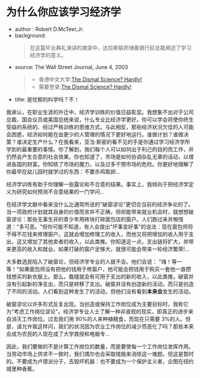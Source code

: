 # 为什么你应该学习经济学

- author : Robert D.McTeer,Jr.
- background:
  > 在这篇毕业典礼演讲的摘录中，达拉斯联邦储备银行前总裁阐述了学习经济学的意义。
- source: The Wall Street Journal, June 4, 2003
  > - 香港中文大学:[The Dismal Science? Hardly!](https://www.studocu.com/hk/document/%E9%A6%99%E6%B8%AF%E4%B8%AD%E6%96%87%E5%A4%A7%E5%AD%B8/basic-microeconomics/why-you-should-study-economics/10961941)
  > - 需要登录:[The Dismal Science? Hardly!](https://www.wsj.com/articles/SB105468461457428900)
- tilte: 是忧郁的科学吗？不！

我承认，在职业生涯的升迁中，经济学训练的价值日益彰显。我想象不出对于公司总裁、国会议员或美国总统来说，什么专业比经济学更好。你可以学会将使你终生受益的系统的、经过严格训练的思维方式。与此相反，那些经济状况欠佳的人可能会困惑，经济如何能在由更少的人管理的情况下更好地运行。谁做计划？谁做决策？谁决定生产什么？在我看来，亚当·斯密的看不见的手是你通过学习经济学所学到的最重要的事情。你了解到，我们每个人可以如何出于利己的目的而工作，并仍然会产生合意的社会效果。你也知道了，市场是如何协调杂乱无章的话动，以增进各国的财富。你知晓了市场的魔力，以及过多干预市场的危险。你更好地理解了你最早在幼儿园时就学过的东西：不要杀鸡取卵...

经济学训练有助于你理解一些露论和不合意的结果。事实上，我倾向于把经济学定义为研究如何预测不合意结果的一门学问...

在经济学文献中看来没什么比通常所说的"破窗谬论"更切合当前的经济争论的了。当一项政府计划就其自身的价值而言并不正确，但却能带来就业机会时，就想想破窗谬论：那些无事生非的青少年用砖块打碎面包店的窗户。人们跑过来并惋惜道："多可恶。"但你可能不知道，有人会提出"坏事变好事"的说法：现在面包师将不得不花钱来修理窗户。这就会增加修理工的收入，而他又将把增加的收入用于支出，这又增加了其他卖者的收入，以此类推。你知道这一点，支出链将扩大，并带来更高的收入和就业。如果打破的窗户足够大，就很可能会带来一轮经济繁荣!...

大多数选民陷入了破窗论，但经济学专业的人就不会。他们会说： "嗨！等一等！"如果面包师没有把他的钱用于修窗户，他可能会把钱用于购买一套他一直攒钱想买的新衣服上。那么，裁缝就会有可用于支出的新的收入，以此类推。破窗并没有引起新的净支出，而只是转移了支出。破窗并没有创造新的活动，而只是创造了不同的活动。人们看到这种发生了的活动，但他们没有看到**本来会**发生的活动。

破窗谬论以许多形式反复出现。当创造或保持工作岗位成为主要目标时，我称它为"考虑工作岗位谬论"。经济学专业人士了解一种非直观的现实，即真正的进步来自消灭工作岗位。过去我们用 90%的人来种植粮食，而现在只需要 3%的人。但是，请允许我这样问，我们的状况因为农业工作岗位的减少而恶化了吗？那些本来会成为农民的人现在成了大学救授和电脑专...

因此，我们要做的不是计算工作岗位的数量，而是要使每一个工作岗位发挥作用。当劳动市场上供求不一致时，我们偶尔也会采取措施来消除这一难题。但这是暂时的。不要成为卢德派分子，去毁坏机器：也不要成为一个保护主义者，企图在纽约城里种香蕉。
